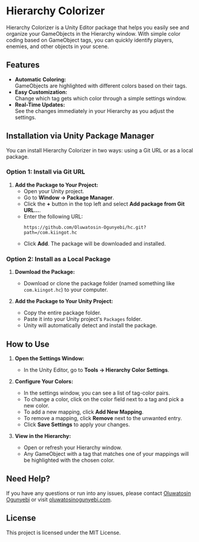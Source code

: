 # Hierarchy Colorizer

Hierarchy Colorizer is a Unity Editor package that helps you easily see and organize your GameObjects in the Hierarchy window. With simple color coding based on GameObject tags, you can quickly identify players, enemies, and other objects in your scene.

## Features

- **Automatic Coloring:**  
  GameObjects are highlighted with different colors based on their tags.
- **Easy Customization:**  
  Change which tag gets which color through a simple settings window.
- **Real-Time Updates:**  
  See the changes immediately in your Hierarchy as you adjust the settings.

## Installation via Unity Package Manager

You can install Hierarchy Colorizer in two ways: using a Git URL or as a local package.

### Option 1: Install via Git URL

1. **Add the Package to Your Project:**
   - Open your Unity project.
   - Go to **Window → Package Manager**.
   - Click the **+** button in the top left and select **Add package from Git URL...**.
   - Enter the following URL:
     ```
     https://github.com/Oluwatosin-Ogunyebi/hc.git?path=/com.kiingot.hc
     ```
   - Click **Add**. The package will be downloaded and installed.

### Option 2: Install as a Local Package

1. **Download the Package:**
   - Download or clone the package folder (named something like `com.kiingot.hc`) to your computer.

2. **Add the Package to Your Unity Project:**
   - Copy the entire package folder.
   - Paste it into your Unity project's `Packages` folder.
   - Unity will automatically detect and install the package.

## How to Use

1. **Open the Settings Window:**
   - In the Unity Editor, go to **Tools → Hierarchy Color Settings**.
   
2. **Configure Your Colors:**
   - In the settings window, you can see a list of tag-color pairs.
   - To change a color, click on the color field next to a tag and pick a new color.
   - To add a new mapping, click **Add New Mapping**.
   - To remove a mapping, click **Remove** next to the unwanted entry.
   - Click **Save Settings** to apply your changes.

3. **View in the Hierarchy:**
   - Open or refresh your Hierarchy window.  
   - Any GameObject with a tag that matches one of your mappings will be highlighted with the chosen color.

## Need Help?

If you have any questions or run into any issues, please contact [Oluwatosin Ogunyebi](mailto:oluwatosinogunyebi@gmail.com) or visit [oluwatosinogunyebi.com](https://oluwatosinogunyebi.com).

## License

This project is licensed under the MIT License.
